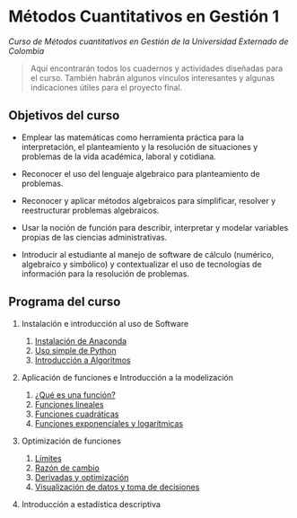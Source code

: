 # Métodos Cuantitativos en Gestión 1
*Curso de Métodos cuantitativos en Gestión de la Universidad Externado de Colombia*

> Aquí encontrarán todos los cuadernos y actividades diseñadas para el curso. También habrán algunos vinculos interesantes y algunas indicaciones útiles para el proyecto final.

## Objetivos del curso

* Emplear las matemáticas como herramienta práctica para la interpretación, el planteamiento y la resolución de situaciones y problemas de la vida académica, laboral y cotidiana.

* Reconocer el uso del lenguaje algebraico para planteamiento de problemas.

* Reconocer y aplicar métodos algebraicos para simplificar, resolver y reestructurar problemas algebraicos.

* Usar la noción de función para describir, interpretar y modelar variables propias de las ciencias administrativas.

* Introducir al estudiante al manejo de software de cálculo (numérico, algebraico y simbólico) y contextualizar el uso de tecnologías de información para la resolución de problemas.

## Programa del curso

 1. Instalación e introducción al uso de Software 
    1. [Instalación de Anaconda](slides/Instalaci%C3%B3n%20y%20configuraci%C3%B3n%20inicial%20de%20Anaconda.slides.html)
    2. [Uso simple de Python](Cuadernos/M%C3%A9todos%20Cuantitativos%20en%20Gesti%C3%B3n%202020%20-%20Cuaderno%202.ipynb)
    3. [Introducción a Algoritmos](Cuadernos/Cuaderno3.ipynb)
    
2. Aplicación de funciones e Introducción a la modelización 
  
    1. [¿Qué es una función?]()
    2. [Funciones lineales]()
    3. [Funciones cuadráticas]()
    4. [Funciones exponenciales y logarítmicas]()

3. Optimización de funciones

    1. [Límites]()
    2. [Razón de cambio]()
    3. [Derivadas y optimización]()
    4. [Visualización de datos y toma de decisiones]()
    
4. Introducción a estadística descriptiva


